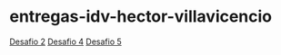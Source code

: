 # entregas-idv-hector-villavicencio


[Desafio 2](/export-entrega-2/index.html)
[Desafio 4](/export-entrega-4/index.html)
[Desafio 5](/export-entrega-5/index.html)
